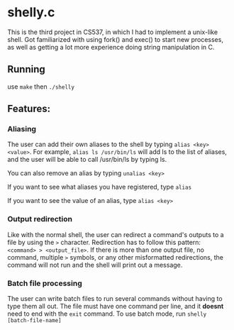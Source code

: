 # shelly.c
This is the third project in CS537, in which I had to implement a unix-like shell. Got familiarized with using fork() and exec() to start new processes, as well as getting a lot more experience doing string manipulation in C. 

## Running
use `make` then `./shelly`

## Features:
### Aliasing
The user can add their own aliases to the shell by typing `alias <key> <value>`. For example, `alias ls /usr/bin/ls` will add ls to the list of aliases, and the user will be able to call /usr/bin/ls by typing ls.

You can also remove an alias by typing `unalias <key>`

If you want to see what aliases you have registered, type `alias`

If you want to see the value of an alias, type `alias <key>`

### Output redirection
Like with the normal shell, the user can redirect a command's outputs to a file by using the `>` character. Redirection has to follow this pattern: `<command> > <output_file>`. If there is more than one output file, no command, multiple `>` symbols, or any other misformatted redirections, the command will not run and the shell will print out a message.

### Batch file processing
The user can write batch files to run several commands without having to type them all out. The file must have one command per line, and it **doesnt** need to end with the `exit` command. To use batch mode, run `shelly [batch-file-name]`
